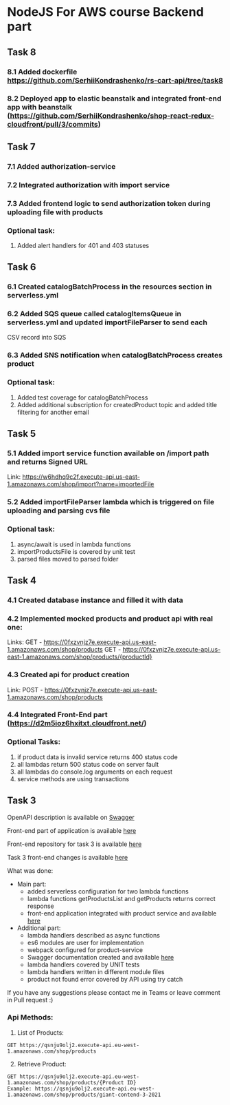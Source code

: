 # NodeJS For AWS course Backend part

## Task 8
### 8.1 Added dockerfile https://github.com/SerhiiKondrashenko/rs-cart-api/tree/task8
### 8.2 Deployed app to elastic beanstalk and integrated front-end app with beanstalk (https://github.com/SerhiiKondrashenko/shop-react-redux-cloudfront/pull/3/commits)


## Task 7
### 7.1 Added authorization-service
### 7.2 Integrated authorization with import service
### 7.3 Added frontend logic to send authorization token during uploading file with products

### Optional task:
   1. Added alert handlers for 401 and 403 statuses

## Task 6 

### 6.1 Created catalogBatchProcess in the resources section in serverless.yml
### 6.2 Added SQS queue called catalogItemsQueue in serverless.yml and updated importFileParser to send each
CSV record into SQS
### 6.3 Added SNS notification when catalogBatchProcess creates product

### Optional task:
   1. Added test coverage for catalogBatchProcess
   2. Added additional subscription for createdProduct topic and added title filtering for another email

## Task 5

### 5.1 Added import service function available on /import path and returns Signed URL
   Link: https://w6hdhq9c2f.execute-api.us-east-1.amazonaws.com/shop/import?name=importedFile 

### 5.2 Added importFileParser lambda which is triggered on file uploading and parsing cvs file
### Optional task:
   1. async/await is used in lambda functions
   2. importProductsFile is covered by unit test
   3. parsed files moved to parsed folder


## Task 4

### 4.1 Created database instance and filled it with data
### 4.2 Implemented mocked products and product api with real one:
   Links:
   GET - https://0fxzvnjz7e.execute-api.us-east-1.amazonaws.com/shop/products
   GET - https://0fxzvnjz7e.execute-api.us-east-1.amazonaws.com/shop/products/{productId}
### 4.3 Created api for product creation 
   Link:
   POST - https://0fxzvnjz7e.execute-api.us-east-1.amazonaws.com/shop/products

### 4.4 Integrated Front-End part (https://d2m5ioz6hxitxt.cloudfront.net/)

### Optional Tasks:
   1. if product data is invalid service returns 400 status code
   2. all lambdas return 500 status code on server fault
   3. all lambdas do console.log arguments on each request 
   4. service methods are using transactions

## Task 3

OpenAPI description is available on
[Swagger](https://app.swaggerhub.com/apis/SerhiiKondrashenko/VeloSop/1.0.0)


Front-end part of application is available [here](https://d2m5ioz6hxitxt.cloudfront.net/)

Front-end repository for task 3 is available [here](https://github.com/SerhiiKondrashenko/shop-react-redux-cloudfront/tree/task3)

Task 3 front-end changes is available [here](https://github.com/SerhiiKondrashenko/shop-react-redux-cloudfront/pull/2)

What was done:
 - Main part:
    - added serverless configuration for two lambda functions
    - lambda functions getProductsList and getProducts returns correct response
    - front-end application integrated with product service and available [here](https://d2m5ioz6hxitxt.cloudfront.net/)
 - Additional part:
    - lambda handlers described as async functions
    - es6 modules are user for implementation
    - webpack configured for product-service
    - Swagger documentation created and available [here](https://app.swaggerhub.com/apis/SerhiiKondrashenko/VeloSop/1.0.0)
    - lambda handlers covered by UNIT tests
    - lambda handlers written in different module files
    - product not found error covered by API using try catch

If you have any suggestions please contact me in Teams or leave comment in Pull request :)

### Api Methods:
1. List of Products:

```
GET https://qsnju9olj2.execute-api.eu-west-1.amazonaws.com/shop/products
```

2. Retrieve Product:

```
GET https://qsnju9olj2.execute-api.eu-west-1.amazonaws.com/shop/products/{Product ID}
Example: https://qsnju9olj2.execute-api.eu-west-1.amazonaws.com/shop/products/giant-contend-3-2021
```


